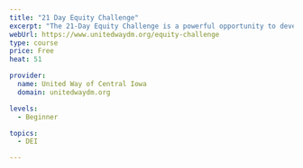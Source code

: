 ```yaml
---
title: "21 Day Equity Challenge"
excerpt: "The 21-Day Equity Challenge is a powerful opportunity to develop a deeper understanding of how inequity and racism affect our lives and our community."
webUrl: https://www.unitedwaydm.org/equity-challenge
type: course
price: Free
heat: 51

provider:
  name: United Way of Central Iowa
  domain: unitedwaydm.org

levels:
  - Beginner

topics:
  - DEI

---
```


